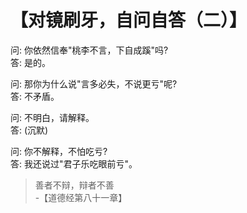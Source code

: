# 【对镜刷牙，自问自答（二）】

问: 你依然信奉"桃李不言，下自成蹊"吗?   
答: 是的。

问: 那你为什么说"言多必失，不说更亏"呢?    
答: 不矛盾。

问: 不明白，请解释。  
答: (沉默)

问: 你不解释，不怕吃亏?  
答: 我还说过"君子乐吃眼前亏"。


> 善者不辩，辩者不善  
> -【道德经第八十一章】
